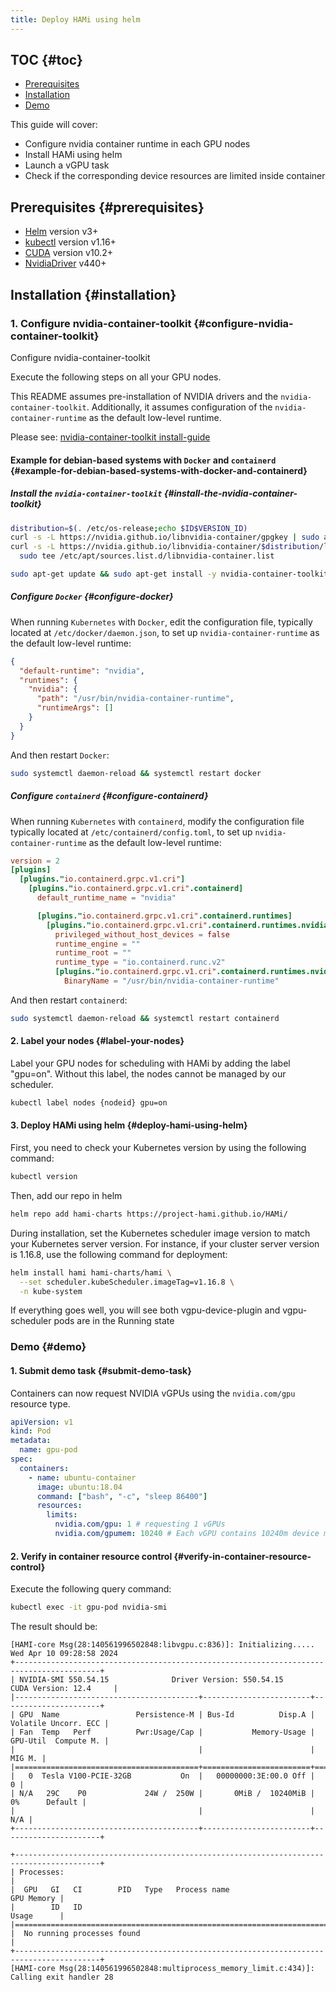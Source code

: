 ```yaml
---
title: Deploy HAMi using helm
---
```


## TOC {#toc}

- [Prerequisites](#prerequisites)
- [Installation](#installation)
- [Demo](#demo)

This guide will cover:

- Configure nvidia container runtime in each GPU nodes
- Install HAMi using helm
- Launch a vGPU task
- Check if the corresponding device resources are limited inside container

## Prerequisites {#prerequisites}

- [Helm](https://helm.sh/zh/docs/) version v3+
- [kubectl](https://kubernetes.io/docs/tasks/tools/install-kubectl/) version v1.16+
- [CUDA](https://developer.nvidia.com/cuda-toolkit) version v10.2+
- [NvidiaDriver](https://www.nvidia.cn/drivers/unix/) v440+

## Installation {#installation}

### 1. Configure nvidia-container-toolkit {#configure-nvidia-container-toolkit}

<summary> Configure nvidia-container-toolkit </summary>

Execute the following steps on all your GPU nodes.

This README assumes pre-installation of NVIDIA drivers and the
`nvidia-container-toolkit`. Additionally, it assumes configuration of the
`nvidia-container-runtime` as the default low-level runtime.

Please see: [nvidia-container-toolkit install-guide](https://docs.nvidia.com/datacenter/cloud-native/container-toolkit/install-guide.html)

#### Example for debian-based systems with `Docker` and `containerd` {#example-for-debian-based-systems-with-docker-and-containerd}

##### Install the `nvidia-container-toolkit` {#install-the-nvidia-container-toolkit}

```bash
distribution=$(. /etc/os-release;echo $ID$VERSION_ID)
curl -s -L https://nvidia.github.io/libnvidia-container/gpgkey | sudo apt-key add -
curl -s -L https://nvidia.github.io/libnvidia-container/$distribution/libnvidia-container.list | \
  sudo tee /etc/apt/sources.list.d/libnvidia-container.list

sudo apt-get update && sudo apt-get install -y nvidia-container-toolkit
```

##### Configure `Docker` {#configure-docker}

When running `Kubernetes` with `Docker`, edit the configuration file,
typically located at `/etc/docker/daemon.json`, to set up
`nvidia-container-runtime` as the default low-level runtime:

```json
{
  "default-runtime": "nvidia",
  "runtimes": {
    "nvidia": {
      "path": "/usr/bin/nvidia-container-runtime",
      "runtimeArgs": []
    }
  }
}
```

And then restart `Docker`:

```bash
sudo systemctl daemon-reload && systemctl restart docker
```

##### Configure `containerd` {#configure-containerd}

When running `Kubernetes` with `containerd`, modify the configuration file
typically located at `/etc/containerd/config.toml`, to set up
`nvidia-container-runtime` as the default low-level runtime:

```toml
version = 2
[plugins]
  [plugins."io.containerd.grpc.v1.cri"]
    [plugins."io.containerd.grpc.v1.cri".containerd]
      default_runtime_name = "nvidia"

      [plugins."io.containerd.grpc.v1.cri".containerd.runtimes]
        [plugins."io.containerd.grpc.v1.cri".containerd.runtimes.nvidia]
          privileged_without_host_devices = false
          runtime_engine = ""
          runtime_root = ""
          runtime_type = "io.containerd.runc.v2"
          [plugins."io.containerd.grpc.v1.cri".containerd.runtimes.nvidia.options]
            BinaryName = "/usr/bin/nvidia-container-runtime"
```

And then restart `containerd`:

```bash
sudo systemctl daemon-reload && systemctl restart containerd
```

#### 2. Label your nodes {#label-your-nodes}

Label your GPU nodes for scheduling with HAMi by adding the label "gpu=on".
Without this label, the nodes cannot be managed by our scheduler.

```bash
kubectl label nodes {nodeid} gpu=on
```

#### 3. Deploy HAMi using helm {#deploy-hami-using-helm}

First, you need to check your Kubernetes version by using the following command:

```bash
kubectl version
```

Then, add our repo in helm

```bash
helm repo add hami-charts https://project-hami.github.io/HAMi/
```

During installation, set the Kubernetes scheduler image version to match your
Kubernetes server version. For instance, if your cluster server version is
1.16.8, use the following command for deployment:

```bash
helm install hami hami-charts/hami \
  --set scheduler.kubeScheduler.imageTag=v1.16.8 \
  -n kube-system
```

If everything goes well, you will see both vgpu-device-plugin and vgpu-scheduler pods are in the Running state

### Demo {#demo}

#### 1. Submit demo task {#submit-demo-task}

Containers can now request NVIDIA vGPUs using the `nvidia.com/gpu` resource
type.

```yaml
apiVersion: v1
kind: Pod
metadata:
  name: gpu-pod
spec:
  containers:
    - name: ubuntu-container
      image: ubuntu:18.04
      command: ["bash", "-c", "sleep 86400"]
      resources:
        limits:
          nvidia.com/gpu: 1 # requesting 1 vGPUs
          nvidia.com/gpumem: 10240 # Each vGPU contains 10240m device memory （Optional,Integer）
```

#### 2. Verify in container resource control {#verify-in-container-resource-control}

Execute the following query command:

```bash
kubectl exec -it gpu-pod nvidia-smi
```

The result should be:

```text
[HAMI-core Msg(28:140561996502848:libvgpu.c:836)]: Initializing.....
Wed Apr 10 09:28:58 2024
+-----------------------------------------------------------------------------------------+
| NVIDIA-SMI 550.54.15              Driver Version: 550.54.15      CUDA Version: 12.4     |
|-----------------------------------------+------------------------+----------------------+
| GPU  Name                 Persistence-M | Bus-Id          Disp.A | Volatile Uncorr. ECC |
| Fan  Temp   Perf          Pwr:Usage/Cap |           Memory-Usage | GPU-Util  Compute M. |
|                                         |                        |               MIG M. |
|=========================================+========================+======================|
|   0  Tesla V100-PCIE-32GB           On  |   00000000:3E:00.0 Off |                    0 |
| N/A   29C    P0             24W /  250W |       0MiB /  10240MiB |      0%      Default |
|                                         |                        |                  N/A |
+-----------------------------------------+------------------------+----------------------+

+-----------------------------------------------------------------------------------------+
| Processes:                                                                              |
|  GPU   GI   CI        PID   Type   Process name                              GPU Memory |
|        ID   ID                                                               Usage      |
|=========================================================================================|
|  No running processes found                                                             |
+-----------------------------------------------------------------------------------------+
[HAMI-core Msg(28:140561996502848:multiprocess_memory_limit.c:434)]: Calling exit handler 28
```
